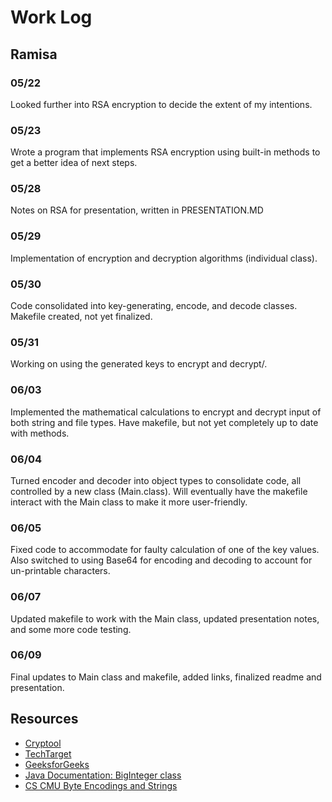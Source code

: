 # Work Log

## Ramisa

### 05/22

Looked further into RSA encryption to decide the extent of my intentions.

### 05/23

Wrote a program that implements RSA encryption using built-in methods to get a better idea of next steps.

### 05/28

Notes on RSA for presentation, written in PRESENTATION.MD

### 05/29

Implementation of encryption and decryption algorithms (individual class).

### 05/30
Code consolidated into key-generating, encode, and decode classes. Makefile created, not yet finalized.

### 05/31
Working on using the generated keys to encrypt and decrypt/.

### 06/03
Implemented the mathematical calculations to encrypt and decrypt input of both string and file types. Have makefile, but not yet completely up to date with methods.

### 06/04
Turned encoder and decoder into object types to consolidate code, all controlled by a new class (Main.class). Will eventually have the makefile interact with the Main class to make it more user-friendly.

### 06/05
Fixed code to accommodate for faulty calculation of one of the key values. Also switched to using Base64 for encoding and decoding to account for un-printable characters.

### 06/07
Updated makefile to work with the Main class, updated presentation notes, and some more code testing.

### 06/09
Final updates to Main class and makefile, added links, finalized readme and presentation.

## Resources
* [Cryptool](https://www.cryptool.org/en/cto/rsa-step-by-step/)
* [TechTarget](https://www.techtarget.com/searchsecurity/definition/RSA)
* [GeeksforGeeks](https://www.geeksforgeeks.org/how-to-generate-large-prime-numbers-for-rsa-algorithm/)
* [Java Documentation: BigInteger class](https://docs.oracle.com/javase/8/docs/api/java/math/BigInteger.html)
* [CS CMU Byte Encodings and Strings](https://www.cs.cmu.edu/afs/cs.cmu.edu/user/gchen/www/download/java/JavaTutorial/i18n/text/string.html)
